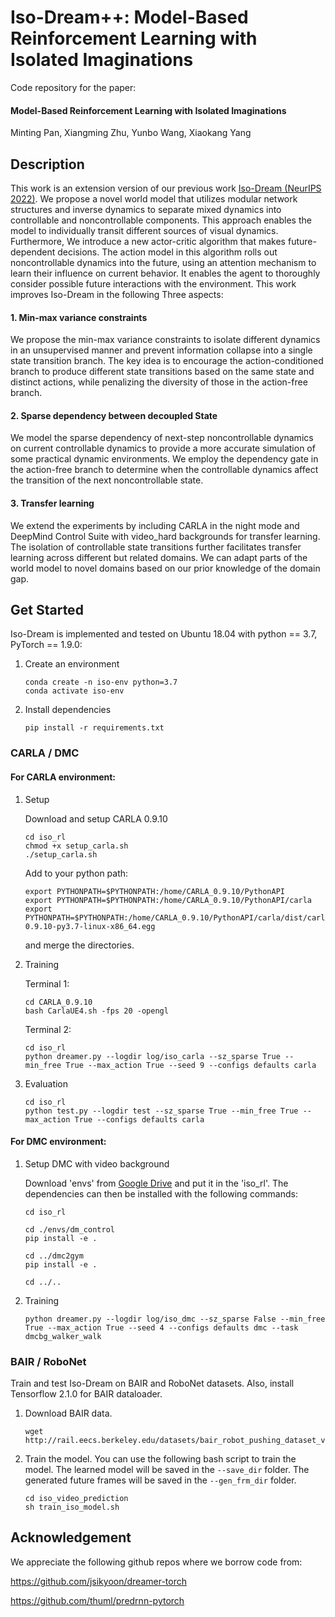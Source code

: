 # Iso-Dream++: Model-Based Reinforcement Learning with Isolated Imaginations
Code repository for the paper: 

#### Model-Based Reinforcement Learning with Isolated Imaginations 

Minting Pan, Xiangming Zhu, Yunbo Wang, Xiaokang Yang

<!-- If you have any questions, feel free to makes issues. Thanks for your interests! -->


## Description

This work is an extension version of our previous work [Iso-Dream (NeurIPS 2022)](https://arxiv.org/abs/2205.13817). We propose a novel world model that utilizes modular network structures and inverse dynamics to separate mixed dynamics into controllable and noncontrollable components. This approach enables the model to individually transit different sources of visual dynamics. Furthermore, We introduce a new actor-critic algorithm that makes future-dependent decisions. The action model in this algorithm rolls out noncontrollable dynamics into the future, using an attention mechanism to learn their influence on current behavior. It enables the agent to thoroughly consider possible future interactions with the environment. This work improves Iso-Dream in the following Three aspects:

#### 1. Min-max variance constraints
We propose the min-max variance constraints to isolate different dynamics in an unsupervised manner and prevent information collapse into a single state transition branch. The key idea is to encourage the action-conditioned branch to produce different state transitions based on the same state and distinct actions, while penalizing the diversity of those in the action-free branch.
#### 2. Sparse dependency between decoupled State
We model the sparse dependency of next-step noncontrollable dynamics on current controllable dynamics to provide a more accurate simulation of some practical dynamic environments. We employ the dependency gate in the action-free branch to determine when the controllable dynamics affect the transition of the next noncontrollable state. 
#### 3. Transfer learning
We extend the experiments by including CARLA in the night mode and DeepMind Control Suite with video_hard backgrounds for transfer learning. The isolation of controllable state transitions further facilitates transfer learning across different but related domains. We can adapt parts of the world model to novel domains based on our prior knowledge of the domain gap.

## Get Started
Iso-Dream is implemented and tested on Ubuntu 18.04 with python == 3.7, PyTorch == 1.9.0:

1. Create an environment 
   ```
   conda create -n iso-env python=3.7
   conda activate iso-env
   ```   

2. Install dependencies
   ```
   pip install -r requirements.txt
   ```

### CARLA / DMC

#### For CARLA environment:

  1. Setup
  
     Download and setup CARLA 0.9.10
     ```
     cd iso_rl
     chmod +x setup_carla.sh
     ./setup_carla.sh
     ```
     
     Add to your python path:
     ```
     export PYTHONPATH=$PYTHONPATH:/home/CARLA_0.9.10/PythonAPI
     export PYTHONPATH=$PYTHONPATH:/home/CARLA_0.9.10/PythonAPI/carla
     export PYTHONPATH=$PYTHONPATH:/home/CARLA_0.9.10/PythonAPI/carla/dist/carla-0.9.10-py3.7-linux-x86_64.egg
     ```
     and merge the directories.

  2. Training
  
     Terminal 1:
     ```
     cd CARLA_0.9.10
     bash CarlaUE4.sh -fps 20 -opengl
     ```

     Terminal 2:
     ```
     cd iso_rl
     python dreamer.py --logdir log/iso_carla --sz_sparse True --min_free True --max_action True --seed 9 --configs defaults carla
     ```

  3. Evaluation
     ```
     cd iso_rl
     python test.py --logdir test --sz_sparse True --min_free True --max_action True --configs defaults carla
     ```

#### For DMC environment:
  1. Setup DMC with video background
  
     Download 'envs' from [Google Drive](https://drive.google.com/drive/folders/1vAHRBx7zlK-XHowSOAv-gBPWlubvpnCo?usp=sharing) and put it in the 'iso_rl'. The dependencies can then be installed with the following commands:
  
     ```
     cd iso_rl
     
     cd ./envs/dm_control
     pip install -e .
     
     cd ../dmc2gym
     pip install -e .

     cd ../..
     ```

  2. Training
     ```
     python dreamer.py --logdir log/iso_dmc --sz_sparse False --min_free True --max_action True --seed 4 --configs defaults dmc --task dmcbg_walker_walk
     ```
  

### BAIR / RoboNet
Train and test Iso-Dream on BAIR and RoboNet datasets. Also, install Tensorflow 2.1.0 for BAIR dataloader.

1. Download BAIR data. 
   ```
   wget http://rail.eecs.berkeley.edu/datasets/bair_robot_pushing_dataset_v0.tar
   ```

2. Train the model. You can use the following bash script to train the model. The learned model will be saved in the `--save_dir` folder.
  The generated future frames will be saved in the `--gen_frm_dir` folder. 
    ```
    cd iso_video_prediction
    sh train_iso_model.sh
    ```


## Acknowledgement
We appreciate the following github repos where we borrow code from:

https://github.com/jsikyoon/dreamer-torch

https://github.com/thuml/predrnn-pytorch
